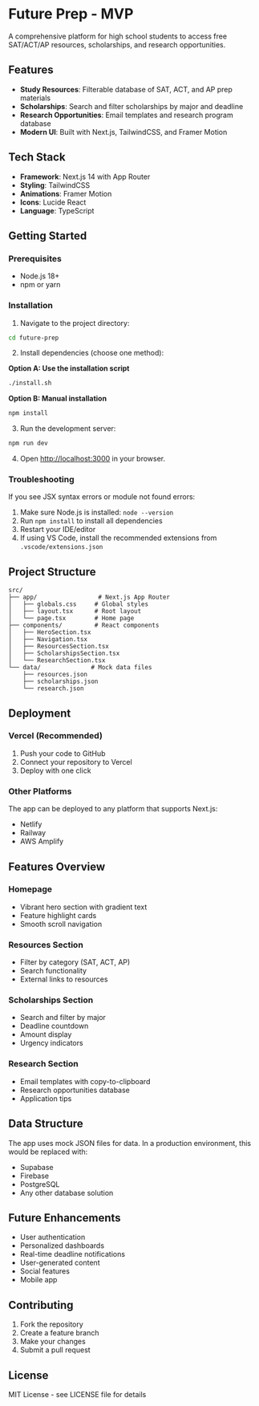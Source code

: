 # Future Prep - MVP

A comprehensive platform for high school students to access free SAT/ACT/AP resources, scholarships, and research opportunities.

## Features

- **Study Resources**: Filterable database of SAT, ACT, and AP prep materials
- **Scholarships**: Search and filter scholarships by major and deadline
- **Research Opportunities**: Email templates and research program database
- **Modern UI**: Built with Next.js, TailwindCSS, and Framer Motion

## Tech Stack

- **Framework**: Next.js 14 with App Router
- **Styling**: TailwindCSS
- **Animations**: Framer Motion
- **Icons**: Lucide React
- **Language**: TypeScript

## Getting Started

### Prerequisites

- Node.js 18+ 
- npm or yarn

### Installation

1. Navigate to the project directory:
```bash
cd future-prep
```

2. Install dependencies (choose one method):

**Option A: Use the installation script**
```bash
./install.sh
```

**Option B: Manual installation**
```bash
npm install
```

3. Run the development server:
```bash
npm run dev
```

4. Open [http://localhost:3000](http://localhost:3000) in your browser.

### Troubleshooting

If you see JSX syntax errors or module not found errors:

1. Make sure Node.js is installed: `node --version`
2. Run `npm install` to install all dependencies
3. Restart your IDE/editor
4. If using VS Code, install the recommended extensions from `.vscode/extensions.json`

## Project Structure

```
src/
├── app/                 # Next.js App Router
│   ├── globals.css     # Global styles
│   ├── layout.tsx      # Root layout
│   └── page.tsx        # Home page
├── components/         # React components
│   ├── HeroSection.tsx
│   ├── Navigation.tsx
│   ├── ResourcesSection.tsx
│   ├── ScholarshipsSection.tsx
│   └── ResearchSection.tsx
└── data/              # Mock data files
    ├── resources.json
    ├── scholarships.json
    └── research.json
```

## Deployment

### Vercel (Recommended)

1. Push your code to GitHub
2. Connect your repository to Vercel
3. Deploy with one click

### Other Platforms

The app can be deployed to any platform that supports Next.js:
- Netlify
- Railway
- AWS Amplify

## Features Overview

### Homepage
- Vibrant hero section with gradient text
- Feature highlight cards
- Smooth scroll navigation

### Resources Section
- Filter by category (SAT, ACT, AP)
- Search functionality
- External links to resources

### Scholarships Section
- Search and filter by major
- Deadline countdown
- Amount display
- Urgency indicators

### Research Section
- Email templates with copy-to-clipboard
- Research opportunities database
- Application tips

## Data Structure

The app uses mock JSON files for data. In a production environment, this would be replaced with:
- Supabase
- Firebase
- PostgreSQL
- Any other database solution

## Future Enhancements

- User authentication
- Personalized dashboards
- Real-time deadline notifications
- User-generated content
- Social features
- Mobile app

## Contributing

1. Fork the repository
2. Create a feature branch
3. Make your changes
4. Submit a pull request

## License

MIT License - see LICENSE file for details
